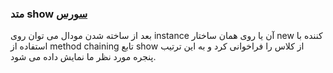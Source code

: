 <h3>
متد show
<a class="ext-link" href="module-classes_Modal.html#line180" >سورس</a>
</h3>
بعد از ساخته شدن مودال می توان روی instance آن یا روی همان ساختار new کننده با استفاده از method chaining تابع show از کلاس را فراخوانی کرد و به این ترتیب پنجره مورد نظر ما نمایش داده می شود.
